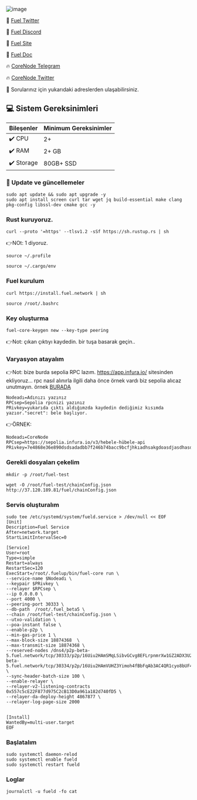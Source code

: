 
![image](https://github.com/molla202/Fuel-5-Test/assets/91562185/78fdb772-86c3-4e90-a17d-57edcd51e01c)



🌟 [Fuel Twitter](https://twitter.com/fuel_network)

🌟 [Fuel Discord](https://discord.gg/fuelnetwork)

🌟 [Fuel Site](https://fuel.network/)

🌟 [Fuel Doc](https://docs.fuel.network/)

🔥 [CoreNode Telegram](https://t.me/corenode)

🔥 [CoreNode Twitter](https://twitter.com/corenodehq)

💬 Sorularınız için yukarıdaki adreslerden ulaşabilirsiniz.


 ## 💻 Sistem Gereksinimleri
| Bileşenler | Minimum Gereksinimler | 
| ------------ | ------------ |
| ✔️ CPU |	2+ |
| ✔️ RAM	| 2+ GB |
| ✔️ Storage	| 80GB+ SSD |


### 🚧 Update ve güncellemeler
```
sudo apt update && sudo apt upgrade -y
sudo apt install screen curl tar wget jq build-essential make clang pkg-config libssl-dev cmake gcc -y
```

### Rust kuruyoruz.
```
curl --proto '=https' --tlsv1.2 -sSf https://sh.rustup.rs | sh
```
👉NOt: 1 diyoruz.
```
source ~/.profile
```
```
source ~/.cargo/env
```
### Fuel kurulum
```
curl https://install.fuel.network | sh
```
```
source /root/.bashrc
```
### Key oluşturma
```
fuel-core-keygen new --key-type peering
```
👉Not: çıkan çıktıyı kaydedin. bir tuşa basarak geçin..

### Varyasyon atayalım
👉Not: bize burda sepolia RPC lazım. https://app.infura.io/ sitesinden ekliyoruz... rpc nasıl alınırla ilgili daha önce örnek vardı biz sepolia alıcaz unutmayın. örnek [BURADA](https://github.com/Core-Node-Team/Testnet-TR/blob/main/Mangata/RPC-Alma.md)
```
Nodeadı=Adınızı yazınız
RPCsep=Sepolia rpcnizi yazınız
PRivkey=yukarıda çıktı aldığımzda kaydedin dediğimiz kısımda yazıor."secret": bele başlıyor.
```
👉ÖRNEK:
```
Nodeadı=CoreNode
RPCsep=https://sepolia.infura.io/v3/hebele-hübele-api
PRivkey=7e4868e36e890dsdsadadbb7f246b74bacc9bcfjhkıadhsakgdoasdjasdhasdhhaoıdasdashoıdh
```
### Gerekli dosyaları çekelim
```
mkdir -p /root/fuel-test
```
```
wget -O /root/fuel-test/chainConfig.json http://37.120.189.81/fuel/chainConfig.json
```
### Servis oluşturalım

```
sudo tee /etc/systemd/system/fueld.service > /dev/null << EOF
[Unit]
Description=Fuel Service
After=network.target
StartLimitIntervalSec=0

[Service]
User=root
Type=simple
Restart=always
RestartSec=120
ExecStart=/root/.fuelup/bin/fuel-core run \
--service-name $Nodeadı \
--keypair $PRivkey \
--relayer $RPCsep \
--ip 0.0.0.0 \
--port 4000 \
--peering-port 30333 \
--db-path  /root/.fuel_beta5 \
--chain /root/fuel-test/chainConfig.json \
--utxo-validation \
--poa-instant false \
--enable-p2p \
--min-gas-price 1 \
--max-block-size 18874368  \
--max-transmit-size 18874368 \
--reserved-nodes /dns4/p2p-beta-5.fuel.network/tcp/30333/p2p/16Uiu2HAmSMqLSibvGCvg8EFLrpnmrXw1GZ2ADX3U2c9ttQSvFtZX,/dns4/p2p-beta-5.fuel.network/tcp/30334/p2p/16Uiu2HAmVUHZ3Yimoh4fBbFqAb3AC4QR1cyo8bUF4qyi8eiUjpVP \
--sync-header-batch-size 100 \
--enable-relayer \
--relayer-v2-listening-contracts 0x557c5cE22F877d975C2cB13D0a961a182d740fD5 \
--relayer-da-deploy-height 4867877 \
--relayer-log-page-size 2000


[Install]
WantedBy=multi-user.target
EOF
```

### Başlatalım
```
sudo systemctl daemon-relod
sudo systemctl enable fueld
sudo systemctl restart fueld
```
### Loglar
```
journalctl -u fueld -fo cat
```

